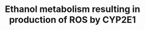 ---
annotations:
- id: PW:0001229
  parent: classic metabolic pathway
  type: Pathway Ontology
  value: xenobiotic metabolic pathway
authors:
- AdoBioInfo
- Egonw
- Marvin M2
- Fehrhart
- MaintBot
description: Metabolism of Ethanol resulting in production of ROS by CYP2E1. Also
  includes a list of other CYP2E1 substrates and their metabolite outcomes. This pathway
  is also available for rat and human.
last-edited: 2019-09-17
organisms:
- Mus musculus
redirect_from:
- /index.php/Pathway:WP4265
- /instance/WP4265
revision: null
schema-jsonld:
- '@context': https://schema.org/
  '@id': https://wikipathways.github.io/pathways/WP4265.html
  '@type': Dataset
  creator:
    '@type': Organization
    name: WikiPathways
  description: Metabolism of Ethanol resulting in production of ROS by CYP2E1. Also
    includes a list of other CYP2E1 substrates and their metabolite outcomes. This
    pathway is also available for rat and human.
  keywords:
  - 6-Hydroxychlorzoxazone
  - Acetaminophen
  - Chlorzoxazone
  - Cyp2e1
  - Diallyl sulfide
  - Enflurane
  - Fluoride
  - Halothane
  - Isoflurane
  - Maff
  - Mafg
  - Mafk
  - Map2k1
  - Map2k2
  - Mapk8
  - Methoxyflurane
  - NAPQI
  - Nfe2l2
  - Oxidative Stress (Mus musculus)
  - Protein kinase C
  - Sevoflurane
  - Sp1
  - Trifluoroacetic acid
  - U0126
  - Vitamin C
  - acetaldehyde
  - ethanol
  - staurosporine
  license: CC0
  name: Ethanol metabolism resulting in production of ROS by CYP2E1
seo: CreativeWork
title: Ethanol metabolism resulting in production of ROS by CYP2E1
wpid: WP4265
---